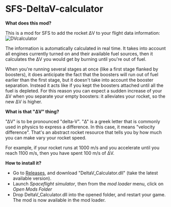 # SFS-DeltaV-calculator

**What does this mod?**

This is a mod for SFS to add the rocket ΔV to your flight data information:
![DVcalculator](https://github.com/Kaskouy/SFS-DeltaV-calculator/assets/18355468/fb558b57-18ee-476b-8d95-3fe07f227c58)

The information is automatically calculated in real time. It takes into account all engines currently turned on and their available fuel sources, then it calculates the ΔV you would get by burning until you're out of fuel.

When you're running several stages at once (like a first stage flanked by boosters), it does anticipate the fact that the boosters will run out of fuel earlier than the first stage, but it doesn't take into account the booster separation. Instead it acts like if you kept the boosters attached until all the fuel is depleted. For this reason you can expect a sudden increase of your ΔV when you separate your empty boosters: it alleviates your rocket, so the new ΔV is higher.


**What is that "ΔV" thing?**

"ΔV" is to be pronounced "delta-V". "Δ" is a greek letter that is commonly used in physics to express a difference. In this case, it means "velocity difference". That's an abstract rocket resource that tells you by how much you can make vary your rocket speed.

For example, if your rocket runs at 1000 m/s and you accelerate until you reach 1100 m/s, then you have spent 100 m/s of ΔV.

**How to install it?**

- Go to [Releases](https://github.com/Kaskouy/ANAIS/releases), and download "DeltaV_Calculator.dll" (take the latest available version).
- Launch _Spaceflight simulator_, then from the _mod loader_ menu, click on _Open Mods Folder_
- Drop DeltaV_Calculator.dll into the opened folder, and restart your game. The mod is now available in the mod loader.
